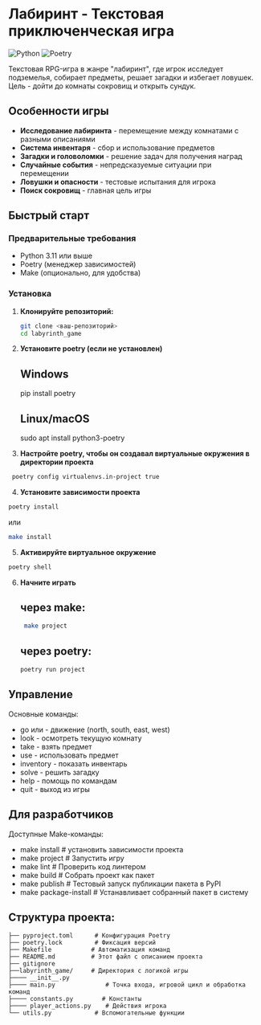 # Лабиринт - Текстовая приключенческая игра

![Python](https://img.shields.io/badge/Python-3.12-blue)
![Poetry](https://img.shields.io/badge/Poetry-управление_зависимостями-orange)

Текстовая RPG-игра в жанре "лабиринт", где игрок исследует подземелья, собирает предметы, решает загадки и избегает ловушек. Цель - дойти до комнаты сокровищ и открыть сундук.

## Особенности игры

- **Исследование лабиринта** - перемещение между комнатами с разными описаниями
- **Система инвентаря** - сбор и использование предметов
- **Загадки и головоломки** - решение задач для получения наград
- **Случайные события** - непредсказуемые ситуации при перемещении
- **Ловушки и опасности** - тестовые испытания для игрока
- **Поиск сокровищ** - главная цель игры

## Быстрый старт

### Предварительные требования

- Python 3.11 или выше
- Poetry (менеджер зависимостей)
- Make (опционально, для удобства)

### Установка

1. **Клонируйте репозиторий:**
   ```bash
   git clone <ваш-репозиторий>
   cd labyrinth_game
   ```

2. **Установите poetry (если не установлен)**
   ## Windows
   pip install poetry

   ## Linux/macOS
   sudo apt install python3-poetry

3. **Настройте poetry, чтобы он создавал виртуальные окружения в директории проекта**
  ```bash
   poetry config virtualenvs.in-project true  
  ```
4. **Установите зависимости проекта**
  ```bash
  poetry install
  ```
  или 
  ```bash
  make install
  ```
5. **Активируйте виртуальное окружение**
  ```bash
  poetry shell
  ```
6. **Начните играть**
   ## через make:
   ```bash
    make project
   ```
   ## через poetry:
   ```bash
   poetry run project
   ```

## Управление
Основные команды:

- go <direction> или <direction> - движение (north, south, east, west)
- look - осмотреть текущую комнату
- take <item> - взять предмет
- use <item> - использовать предмет
- inventory - показать инвентарь
- solve - решить загадку
- help - помощь по командам
- quit - выход из игры

## Для разработчиков
Доступные Make-команды:

- make install          # установить зависимости проекта
- make project          # Запустить игру
- make lint             # Проверить код линтером
- make build            # Собрать проект как пакет
- make publish          # Тестовый запуск публикации пакета в PyPI
- make package-install  # Устанавливает собранный пакет в систему

## Структура проекта:
```text
├── pyproject.toml      # Конфигурация Poetry
├── poetry.lock         # Фиксация версий
├── Makefile           # Автоматизация команд
├── README.md          # Этот файл с описанием проекта      
├── gitignore      
├──labyrinth_game/     # Директория с логикой игры
├──── __init__.py
├──── main.py              # Точка входа, игровой цикл и обработка команд
├──── constants.py        # Константы 
├──── player_actions.py    # Действия игрока 
└── utils.py            # Вспомогательные функции
```
